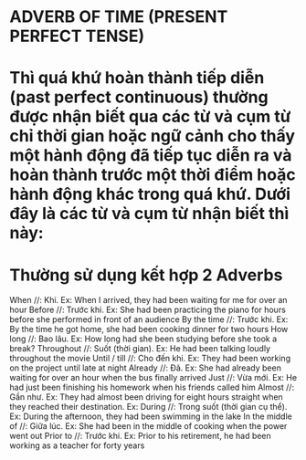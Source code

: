 # ADVERB OF TIME (PRESENT PERFECT TENSE)

# Thì quá khứ hoàn thành tiếp diễn (past perfect continuous) thường được nhận biết qua các từ và cụm từ chỉ thời gian hoặc ngữ cảnh cho thấy một hành động đã tiếp tục diễn ra và hoàn thành trước một thời điểm hoặc hành động khác trong quá khứ. Dưới đây là các từ và cụm từ nhận biết thì này:

# Thường sử dụng kết hợp 2 Adverbs
When //: Khi. Ex: When I arrived, they had been waiting for me for over an hour
Before //: Trước khi. Ex: She had been practicing the piano for hours before she performed in front of an audience
By the time //: Trước khi. Ex: By the time he got home, she had been cooking dinner for two hours
How long //: Bao lâu. Ex: How long had she been studying before she took a break?
Throughout //: Suốt (thời gian). Ex: He had been talking loudly throughout the movie
Until / till //: Cho đến khi. Ex: They had been working on the project until late at night
Already //: Đã. Ex: She had already been waiting for over an hour when the bus finally arrived
Just //: Vừa mới. Ex: He had just been finishing his homework when his friends called him
Almost //: Gần như. Ex: They had almost been driving for eight hours straight when they reached their destination. Ex:
During //: Trong suốt (thời gian cụ thể). Ex: During the afternoon, they had been swimming in the lake
In the middle of //: Giữa lúc. Ex: She had been in the middle of cooking when the power went out
Prior to //: Trước khi. Ex: Prior to his retirement, he had been working as a teacher for forty years


            
